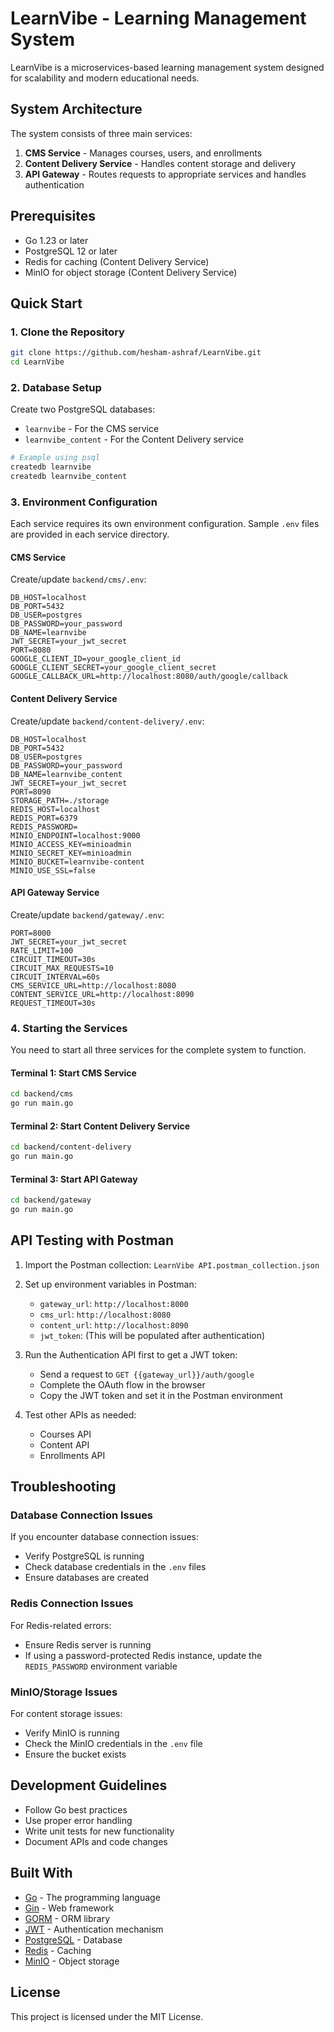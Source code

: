 # LearnVibe - Learning Management System

LearnVibe is a microservices-based learning management system designed for scalability and modern educational needs.

## System Architecture

The system consists of three main services:

1. **CMS Service** - Manages courses, users, and enrollments
2. **Content Delivery Service** - Handles content storage and delivery
3. **API Gateway** - Routes requests to appropriate services and handles authentication

## Prerequisites

- Go 1.23 or later
- PostgreSQL 12 or later
- Redis for caching (Content Delivery Service)
- MinIO for object storage (Content Delivery Service)

## Quick Start

### 1. Clone the Repository

```bash
git clone https://github.com/hesham-ashraf/LearnVibe.git
cd LearnVibe
```

### 2. Database Setup

Create two PostgreSQL databases:
- `learnvibe` - For the CMS service
- `learnvibe_content` - For the Content Delivery service

```bash
# Example using psql
createdb learnvibe
createdb learnvibe_content
```

### 3. Environment Configuration

Each service requires its own environment configuration. Sample `.env` files are provided in each service directory.

#### CMS Service

Create/update `backend/cms/.env`:

```
DB_HOST=localhost
DB_PORT=5432
DB_USER=postgres
DB_PASSWORD=your_password
DB_NAME=learnvibe
JWT_SECRET=your_jwt_secret
PORT=8080
GOOGLE_CLIENT_ID=your_google_client_id
GOOGLE_CLIENT_SECRET=your_google_client_secret
GOOGLE_CALLBACK_URL=http://localhost:8080/auth/google/callback
```

#### Content Delivery Service

Create/update `backend/content-delivery/.env`:

```
DB_HOST=localhost
DB_PORT=5432
DB_USER=postgres
DB_PASSWORD=your_password
DB_NAME=learnvibe_content
JWT_SECRET=your_jwt_secret
PORT=8090
STORAGE_PATH=./storage
REDIS_HOST=localhost
REDIS_PORT=6379
REDIS_PASSWORD=
MINIO_ENDPOINT=localhost:9000
MINIO_ACCESS_KEY=minioadmin
MINIO_SECRET_KEY=minioadmin
MINIO_BUCKET=learnvibe-content
MINIO_USE_SSL=false
```

#### API Gateway Service

Create/update `backend/gateway/.env`:

```
PORT=8000
JWT_SECRET=your_jwt_secret
RATE_LIMIT=100
CIRCUIT_TIMEOUT=30s
CIRCUIT_MAX_REQUESTS=10
CIRCUIT_INTERVAL=60s
CMS_SERVICE_URL=http://localhost:8080
CONTENT_SERVICE_URL=http://localhost:8090
REQUEST_TIMEOUT=30s
```

### 4. Starting the Services

You need to start all three services for the complete system to function.

#### Terminal 1: Start CMS Service

```bash
cd backend/cms
go run main.go
```

#### Terminal 2: Start Content Delivery Service

```bash
cd backend/content-delivery
go run main.go
```

#### Terminal 3: Start API Gateway

```bash
cd backend/gateway
go run main.go
```

## API Testing with Postman

1. Import the Postman collection: `LearnVibe API.postman_collection.json`
2. Set up environment variables in Postman:
   - `gateway_url`: `http://localhost:8000`
   - `cms_url`: `http://localhost:8080`
   - `content_url`: `http://localhost:8090`
   - `jwt_token`: (This will be populated after authentication)

3. Run the Authentication API first to get a JWT token:
   - Send a request to `GET {{gateway_url}}/auth/google`
   - Complete the OAuth flow in the browser
   - Copy the JWT token and set it in the Postman environment

4. Test other APIs as needed:
   - Courses API
   - Content API
   - Enrollments API

## Troubleshooting

### Database Connection Issues

If you encounter database connection issues:
- Verify PostgreSQL is running
- Check database credentials in the `.env` files
- Ensure databases are created

### Redis Connection Issues

For Redis-related errors:
- Ensure Redis server is running
- If using a password-protected Redis instance, update the `REDIS_PASSWORD` environment variable

### MinIO/Storage Issues

For content storage issues:
- Verify MinIO is running
- Check the MinIO credentials in the `.env` file
- Ensure the bucket exists

## Development Guidelines

- Follow Go best practices
- Use proper error handling
- Write unit tests for new functionality
- Document APIs and code changes

## Built With

- [Go](https://golang.org/) - The programming language
- [Gin](https://github.com/gin-gonic/gin) - Web framework
- [GORM](https://gorm.io/) - ORM library
- [JWT](https://github.com/golang-jwt/jwt) - Authentication mechanism
- [PostgreSQL](https://www.postgresql.org/) - Database
- [Redis](https://redis.io/) - Caching
- [MinIO](https://min.io/) - Object storage

## License

This project is licensed under the MIT License.
